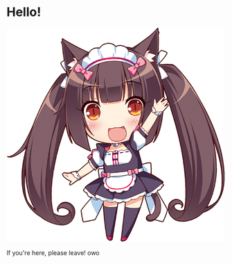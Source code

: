 
# Hello!

![Weeb Image](./Extras/A07f760415aab2e6be8708af1bd3ee81.png)


If you're here, please leave! owo
